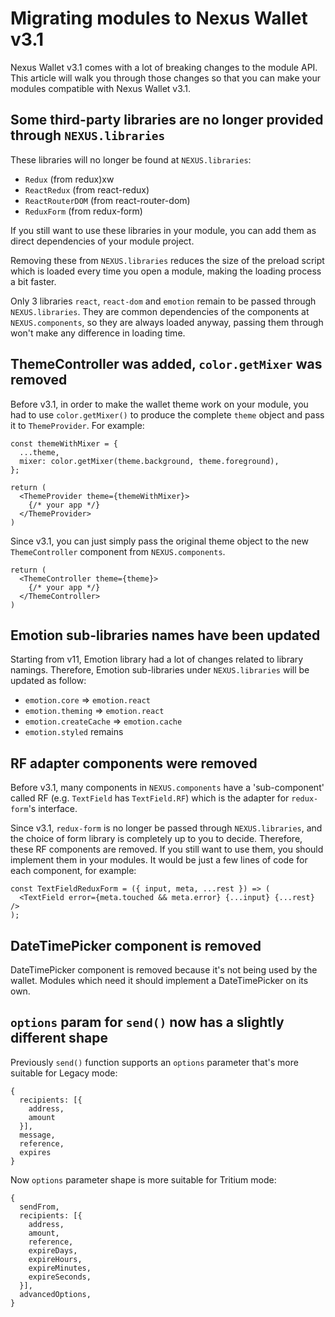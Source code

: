 # Migrating modules to Nexus Wallet v3.1

Nexus Wallet v3.1 comes with a lot of breaking changes to the module API. This article will walk you through those changes so that you can make your modules compatible with Nexus Wallet v3.1.

## Some third-party libraries are no longer provided through `NEXUS.libraries`

These libraries will no longer be found at `NEXUS.libraries`:

- `Redux` (from redux)xw
- `ReactRedux` (from react-redux)
- `ReactRouterDOM` (from react-router-dom)
- `ReduxForm` (from redux-form)

If you still want to use these libraries in your module, you can add them as direct dependencies of your module project.

Removing these from `NEXUS.libraries` reduces the size of the preload script which is loaded every time you open a module, making the loading process a bit faster.

Only 3 libraries `react`, `react-dom` and `emotion` remain to be passed through `NEXUS.libraries`. They are common dependencies of the components at `NEXUS.components`, so they are always loaded anyway, passing them through won't make any difference in loading time.

## ThemeController was added, `color.getMixer` was removed

Before v3.1, in order to make the wallet theme work on your module, you had to use `color.getMixer()` to produce the complete `theme` object and pass it to `ThemeProvider`. For example:

```
const themeWithMixer = {
  ...theme,
  mixer: color.getMixer(theme.background, theme.foreground),
};

return (
  <ThemeProvider theme={themeWithMixer}>
    {/* your app */}
  </ThemeProvider>
)
```

Since v3.1, you can just simply pass the original theme object to the new `ThemeController` component from `NEXUS.components`.

```
return (
  <ThemeController theme={theme}>
    {/* your app */}
  </ThemeController>
)
```

## Emotion sub-libraries names have been updated

Starting from v11, Emotion library had a lot of changes related to library namings. Therefore, Emotion sub-libraries under `NEXUS.libraries` will be updated as follow:

- `emotion.core` => `emotion.react`
- `emotion.theming` => `emotion.react`
- `emotion.createCache` => `emotion.cache`
- `emotion.styled` remains

## RF adapter components were removed

Before v3.1, many components in `NEXUS.components` have a 'sub-component' called RF (e.g. `TextField` has `TextField.RF`) which is the adapter for `redux-form`'s interface.

Since v3.1, `redux-form` is no longer be passed through `NEXUS.libraries`, and the choice of form library is completely up to you to decide. Therefore, these RF components are removed. If you still want to use them, you should implement them in your modules. It would be just a few lines of code for each component, for example:

```
const TextFieldReduxForm = ({ input, meta, ...rest }) => (
  <TextField error={meta.touched && meta.error} {...input} {...rest} />
);
```

## DateTimePicker component is removed

DateTimePicker component is removed because it's not being used by the wallet. Modules which need it should implement a DateTimePicker on its own.

## `options` param for `send()` now has a slightly different shape

Previously `send()` function supports an `options` parameter that's more suitable for Legacy mode:

```
{
  recipients: [{
    address,
    amount
  }],
  message,
  reference,
  expires
}
```

Now `options` parameter shape is more suitable for Tritium mode:

```
{
  sendFrom,
  recipients: [{
    address,
    amount,
    reference,
    expireDays,
    expireHours,
    expireMinutes,
    expireSeconds,
  }],
  advancedOptions,
}
```
